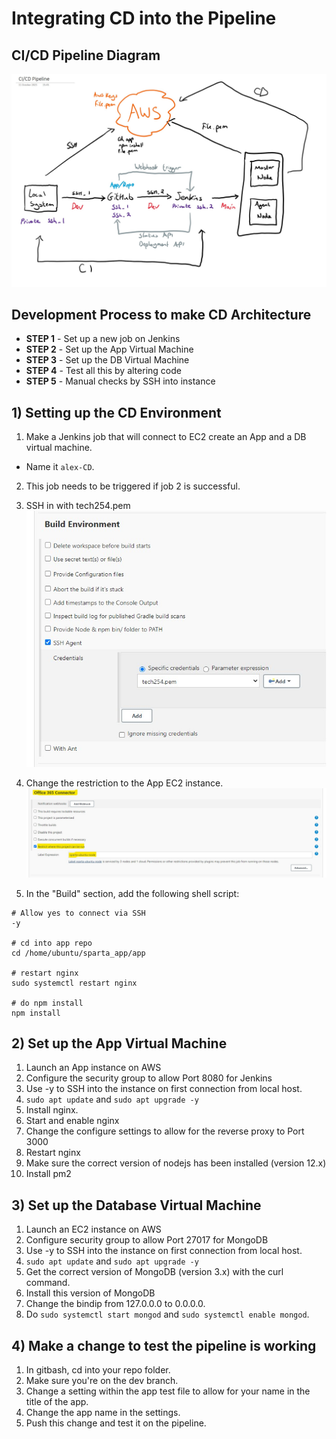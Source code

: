 # Integrating CD into the Pipeline

## CI/CD Pipeline Diagram

![Alt text](<images/Diagram v2.jpg>)

## Development Process to make CD Architecture

- **STEP 1** - Set up a new job on Jenkins
- **STEP 2** - Set up the App Virtual Machine
- **STEP 3** - Set up the DB Virtual Machine
- **STEP 4** - Test all this by altering code
- **STEP 5** - Manual checks by SSH into instance

## 1) Setting up the CD Environment

1) Make a Jenkins job that will connect to EC2 create an App and a DB virtual machine.
- Name it `alex-CD`.
2) This job needs to be triggered if job 2 is successful.
3) SSH in with tech254.pem
![Alt text](<images/Git Merge/Screenshot 2023-10-12 113637.jpg>)
4) Change the restriction to the App EC2 instance.
![Alt text](<images/office 365.jpg>)

4) In the "Build" section, add the following shell script:
````
# Allow yes to connect via SSH
-y

# cd into app repo
cd /home/ubuntu/sparta_app/app

# restart nginx
sudo systemctl restart nginx

# do npm install
npm install
````
## 2) Set up the App Virtual Machine

1) Launch an App instance on AWS
2) Configure the security group to allow Port 8080 for Jenkins
3) Use -y to SSH into the instance on first connection from local host.
4) `sudo apt update` and `sudo apt upgrade -y`
5) Install nginx.
6) Start and enable nginx
7) Change the configure settings to allow for the reverse proxy to Port 3000
8) Restart nginx
9) Make sure the correct version of nodejs has been installed (version 12.x)
10) Install pm2

## 3) Set up the Database Virtual Machine

1) Launch an EC2 instance on AWS
2) Configure security group to allow Port 27017 for MongoDB 
3) Use -y to SSH into the instance on first connection from local host.
4) `sudo apt update` and `sudo apt upgrade -y`
5) Get the correct version of MongoDB (version 3.x) with the curl command.
6) Install this version of MongoDB
7) Change the bindip from 127.0.0.0 to 0.0.0.0.
8) Do `sudo systemctl start mongod` and `sudo systemctl enable mongod`.

## 4) Make a change to test the pipeline is working

1) In gitbash, cd into your repo folder.
2) Make sure you're on the dev branch.
3) Change a setting within the app test file to allow for your name in the title of the app.
4) Change the app name in the settings.
5) Push this change and test it on the pipeline.
